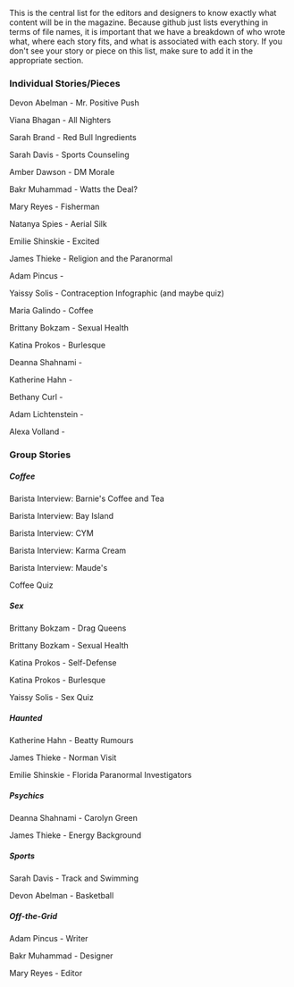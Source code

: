 This is the central list for the editors and designers to know exactly what content will be in the magazine. Because github just lists everything in terms of file names, it is important that we have a breakdown of who wrote what, where each story fits, and what is associated with each story. If you don't see your story or piece on this list, make sure to add it in the appropriate section.

### Individual Stories/Pieces
Devon Abelman - Mr. Positive Push

Viana Bhagan - All Nighters

Sarah Brand - Red Bull Ingredients

Sarah Davis - Sports Counseling

Amber Dawson - DM Morale 

Bakr Muhammad - Watts the Deal?

Mary Reyes - Fisherman

Natanya Spies - Aerial Silk

Emilie Shinskie - Excited

James Thieke - Religion and the Paranormal

Adam Pincus - 

Yaissy Solis - Contraception Infographic (and maybe quiz) 

Maria Galindo - Coffee 

Brittany Bokzam - Sexual Health

Katina Prokos - Burlesque 

Deanna Shahnami - 

Katherine Hahn - 

Bethany Curl - 

Adam Lichtenstein - 

Alexa Volland - 



### Group Stories

##### Coffee
Barista Interview: Barnie's Coffee and Tea

Barista Interview: Bay Island

Barista Interview: CYM

Barista Interview: Karma Cream

Barista Interview: Maude's

Coffee Quiz

##### Sex
Brittany Bokzam - Drag Queens

Brittany Bozkam - Sexual Health

Katina Prokos - Self-Defense

Katina Prokos - Burlesque

Yaissy Solis - Sex Quiz

##### Haunted
Katherine Hahn - Beatty Rumours

James Thieke - Norman Visit

Emilie Shinskie - Florida Paranormal Investigators

##### Psychics
Deanna Shahnami - Carolyn Green

James Thieke - Energy Background

##### Sports

Sarah Davis - Track and Swimming 

Devon Abelman - Basketball 

##### Off-the-Grid
Adam Pincus - Writer

Bakr Muhammad - Designer

Mary Reyes - Editor
